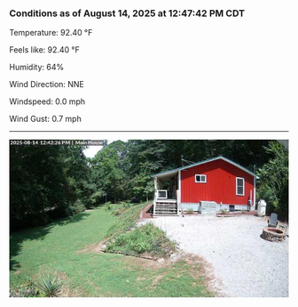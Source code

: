 ### Conditions as of August 14, 2025 at 12:47:42 PM CDT 

Temperature: 92.40 &deg;F

Feels like: 92.40 &deg;F

Humidity: 64%

Wind Direction: NNE

Windspeed: 0.0 mph

Wind Gust: 0.7 mph

---

<img src="./images/latest.jpeg"/>

